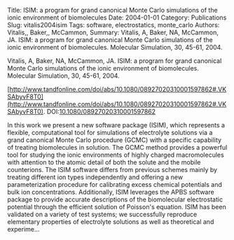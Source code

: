 Title: ISIM: a program for grand canonical Monte Carlo simulations of the ionic environment of biomolecules
Date: 2004-01-01
Category: Publications
Slug: vitalis2004isim
Tags: software, electrostatics, monte_carlo
Authors: Vitalis,, Baker,, McCammon,
Summary: Vitalis, A, Baker, NA, McCammon, JA. ISIM: a program for grand canonical Monte Carlo simulations of the ionic environment of biomolecules. Molecular Simulation, 30, 45-61, 2004. 

Vitalis, A, Baker, NA, McCammon, JA. ISIM: a program for grand canonical Monte Carlo simulations of the ionic environment of biomolecules. Molecular Simulation, 30, 45-61, 2004. 

[http://www.tandfonline.com/doi/abs/10.1080/08927020310001597862#.VKSAbyvF8T0](http://www.tandfonline.com/doi/abs/10.1080/08927020310001597862#.VKSAbyvF8T0). DOI:[10.1080/08927020310001597862](http://dx.doi.org/10.1080/08927020310001597862)

In this work we present a new software package (ISIM), which represents a flexible, computational tool for simulations of electrolyte solutions via a grand canonical Monte Carlo procedure (GCMC) with a specific capability of treating biomolecules in solution. The GCMC method provides a powerful tool for studying the ionic environments of highly charged macromolecules with attention to the atomic detail of both the solute and the mobile counterions. The ISIM software differs from previous schemes mainly by treating different ion types independently and offering a new parameterization procedure for calibrating excess chemical potentials and bulk ion concentrations. Additionally, ISIM leverages the APBS software package to provide accurate descriptions of the biomolecular electrostatic potential through the efficient solution of Poisson's equation. ISIM has been validated on a variety of test systems; we successfully reproduce elementary properties of electrolyte solutions as well as theoretical and experime...
